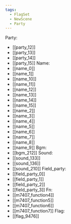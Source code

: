 ```yaml
---
tags:
  - FlagSet
  - NewScene
  - Party
---
```

Party:
- [[party_12]]
- [[party_13]]
- [[party_14]]
- [[party_15]]
Name:
- [[name_0]]
- [[name_1]]
- [[name_10]]
- [[name_11]]
- [[name_12]]
- [[name_13]]
- [[name_14]]
- [[name_15]]
- [[name_2]]
- [[name_3]]
- [[name_4]]
- [[name_5]]
- [[name_6]]
- [[name_7]]
- [[name_8]]
- [[name_9]]
Bgm:
- [[bgm_212]]
Sound:
- [[sound_133]]
- [[sound_136]]
- [[sound_210]]
Field_party:
- [[field_party_0]]
- [[field_party_1]]
- [[field_party_2]]
- [[field_party_3]]
Fn:
- [[m7407_function4]]
- [[m7407_function5]]
- [[m7407_function6]]
- [[m7407_function7]]
Flag:
- [[flag_9476]]
